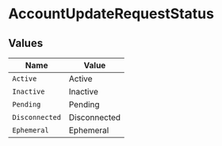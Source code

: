 # AccountUpdateRequestStatus


## Values

| Name           | Value          |
| -------------- | -------------- |
| `Active`       | Active         |
| `Inactive`     | Inactive       |
| `Pending`      | Pending        |
| `Disconnected` | Disconnected   |
| `Ephemeral`    | Ephemeral      |